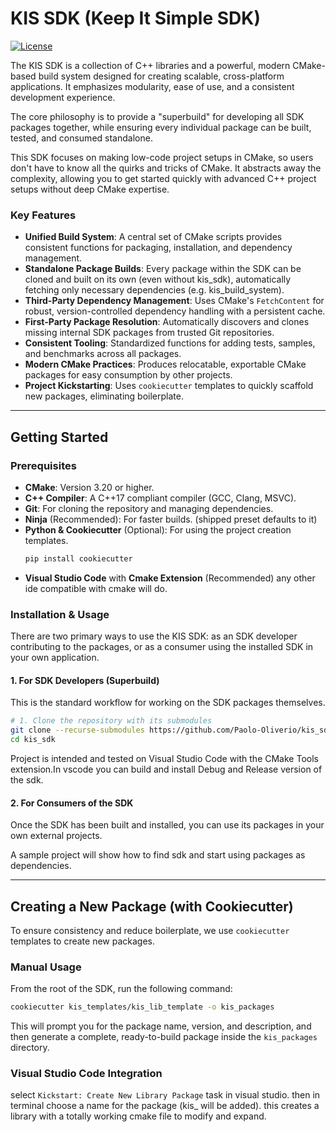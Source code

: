 # KIS SDK (Keep It Simple SDK)

[![License](https://img.shields.io/badge/license-MIT-blue)](./LICENSE.txt)

The KIS SDK is a collection of C++ libraries and a powerful, modern CMake-based build system designed for creating scalable, cross-platform applications. It emphasizes modularity, ease of use, and a consistent development experience.

The core philosophy is to provide a "superbuild" for developing all SDK packages together, while ensuring every individual package can be built, tested, and consumed standalone.

This SDK focuses on making low-code project setups in CMake, so users don't have to know all the quirks and tricks of CMake. It abstracts away the complexity, allowing you to get started quickly with advanced C++ project setups without deep CMake expertise.

### Key Features

*   **Unified Build System**: A central set of CMake scripts provides consistent functions for packaging, installation, and dependency management.
*   **Standalone Package Builds**: Every package within the SDK can be cloned and built on its own (even without kis_sdk), automatically fetching only necessary dependencies (e.g. kis_build_system).
*   **Third-Party Dependency Management**: Uses CMake's `FetchContent` for robust, version-controlled dependency handling with a persistent cache.
*   **First-Party Package Resolution**: Automatically discovers and clones missing internal SDK packages from trusted Git repositories.
*   **Consistent Tooling**: Standardized functions for adding tests, samples, and benchmarks across all packages.
*   **Modern CMake Practices**: Produces relocatable, exportable CMake packages for easy consumption by other projects.
*   **Project Kickstarting**: Uses `cookiecutter` templates to quickly scaffold new packages, eliminating boilerplate.

---

## Getting Started

### Prerequisites

*   **CMake**: Version 3.20 or higher.
*   **C++ Compiler**: A C++17 compliant compiler (GCC, Clang, MSVC).
*   **Git**: For cloning the repository and managing dependencies.
*   **Ninja** (Recommended): For faster builds. (shipped preset defaults to it)
*   **Python & Cookiecutter** (Optional): For using the project creation templates.
    ```bash
    pip install cookiecutter
    ```
*   **Visual Studio Code** with **Cmake Extension** (Recommended) any other ide compatible with cmake will do.

### Installation & Usage

There are two primary ways to use the KIS SDK: as an SDK developer contributing to the packages, or as a consumer using the installed SDK in your own application.

#### 1. For SDK Developers (Superbuild)

This is the standard workflow for working on the SDK packages themselves.

```bash
# 1. Clone the repository with its submodules
git clone --recurse-submodules https://github.com/Paolo-Oliverio/kis_sdk.git
cd kis_sdk
```
Project is intended and tested on Visual Studio Code with the CMake Tools extension.In vscode you can build and install Debug and Release version of the sdk.

#### 2. For Consumers of the SDK

Once the SDK has been built and installed, you can use its packages in your own external projects.

A sample project will show how to find sdk and start using packages as dependencies.

---

## Creating a New Package (with Cookiecutter)

To ensure consistency and reduce boilerplate, we use `cookiecutter` templates to create new packages.

### Manual Usage

From the root of the SDK, run the following command:
```bash
cookiecutter kis_templates/kis_lib_template -o kis_packages
```
This will prompt you for the package name, version, and description, and then generate a complete, ready-to-build package inside the `kis_packages` directory.

### Visual Studio Code Integration

select `Kickstart: Create New Library Package` task in visual studio.
then in terminal choose a name for the package (kis_ will be added).
this creates a library with a totally working cmake file to modify and expand.
